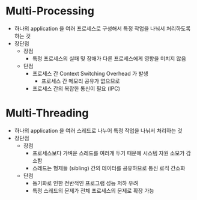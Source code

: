 # Multi-Processing

- 하나의 application 을 여러 프로세스로 구성해서 특정 작업을 나눠서 처리하도록 하는 것
- 장단점
  - 장점
    - 특정 프로세스의 실패 및 장애가 다른 프로세스에게 영향을 미치지 않음
  - 단점
    - 프로세스 간 Context Switching Overhead 가 발생
      - 프로세스 간 메모리 공유가 없으므로
    - 프로세스 간의 복잡한 통신이 필요 (IPC)

# Multi-Threading

- 하나의 application 을 여러 스레드로 나누어 특정 작업을 나눠서 처리하는 것
- 장단점
  - 장점
    - 프로세스보다 가벼운 스레드를 여러개 두기 때문에 시스템 자원 소모가 감소함
    - 스레드는 형제들 (sibling) 간의 데이터를 공유하므로 통신 로직 간소화
  - 단점
    - 동기화로 인한 전반적인 프로그램 성능 저하 우려
    - 특정 스레드의 문제가 전체 프로세스의 문제로 확장 가능
